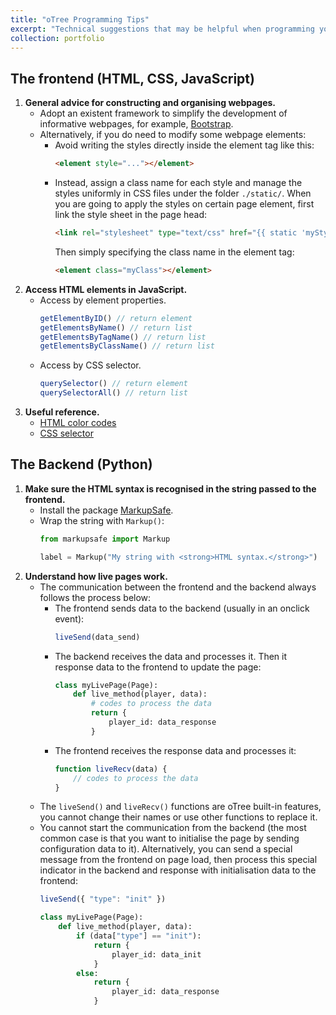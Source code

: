 ```yaml
---
title: "oTree Programming Tips"
excerpt: "Technical suggestions that may be helpful when programming your oTree experiment."
collection: portfolio
---
```


## The frontend (HTML, CSS, JavaScript)

1. __General advice for constructing and organising webpages.__
    - Adopt an existent framework to simplify the development of informative webpages, for example, [Bootstrap](https://getbootstrap.com/).
    - Alternatively, if you do need to modify some webpage elements: 
        - Avoid writing the styles directly inside the element tag like this:
            ```html
            <element style="..."></element>
            ```
        - Instead, assign a class name for each style and manage the styles uniformly in CSS files under the folder `./static/`. When you are going to apply the styles on certain page element, first link the style sheet in the page head:
            ```html
            <link rel="stylesheet" type="text/css" href="{{ static 'myStyle.css' }}" />
            ```
            Then simply specifying the class name in the element tag:
            ```html
            <element class="myClass"></element>
            ```
1. __Access HTML elements in JavaScript.__
    - Access by element properties.
        ```js
        getElementByID() // return element
        getElementsByName() // return list
        getElementsByTagName() // return list
        getElementsByClassName() // return list
        ```
    - Access by CSS selector.
        ```js
        querySelector() // return element
        querySelectorAll() // return list
        ```
1. __Useful reference.__
    - [HTML color codes](https://htmlcolorcodes.com/)
    - [CSS selector](https://www.w3schools.com/cssref/css_selectors.php)

## The Backend (Python)

1. __Make sure the HTML syntax is recognised in the string passed to the frontend.__ 
    - Install the package [MarkupSafe](https://pypi.org/project/MarkupSafe/).
    - Wrap the string with `Markup()`:
        ```python
        from markupsafe import Markup

        label = Markup("My string with <strong>HTML syntax.</strong>")
        ```
1. __Understand how live pages work.__
    - The communication between the frontend and the backend always follows the process below:
        - The frontend sends data to the backend (usually in an onclick event):
            ```js
            liveSend(data_send)
            ```
        - The backend receives the data and processes it. Then it response data to the frontend to update the page:
            ```python
            class myLivePage(Page):
                def live_method(player, data):
                    # codes to process the data
                    return {
                        player_id: data_response
                    }
            ```
        - The frontend receives the response data and processes it:
            ```js
            function liveRecv(data) {
                // codes to process the data
            }
            ```
    - The `liveSend()` and `liveRecv()` functions are oTree built-in features, you cannot change their names or use other functions to replace it.
    - You cannot start the communication from the backend (the most common case is that you want to initialise the page by sending configuration data to it). Alternatively, you can send a special message from the frontend on page load, then process this special indicator in the backend and response with initialisation data to the frontend:
        ```js
        liveSend({ "type": "init" })
        ```
        ```python
        class myLivePage(Page):
            def live_method(player, data):
                if (data["type"] == "init"):
                    return {
                        player_id: data_init
                    }
                else:
                    return {
                        player_id: data_response
                    }
        ```